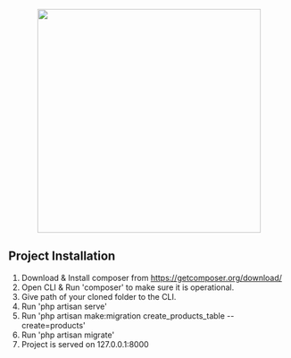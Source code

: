 <p align="center"><img src="https://res.cloudinary.com/dtfbvvkyp/image/upload/v1566331377/laravel-logolockup-cmyk-red.svg" width="400"></p>

## Project Installation 
1. Download & Install composer from https://getcomposer.org/download/
2. Open CLI & Run 'composer' to make sure it is operational.
3. Give path of your cloned folder to the CLI.
4. Run 'php artisan serve'
5. Run 'php artisan make:migration create_products_table --create=products'
6. Run 'php artisan migrate'
7. Project is served on 127.0.0.1:8000
